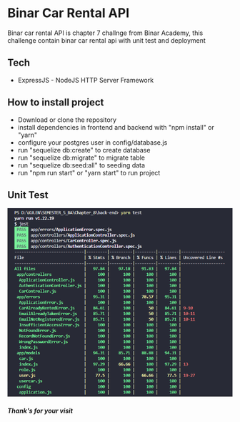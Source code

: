 # Binar Car Rental API


Binar car rental API is chapter 7 challnge from Binar Academy, this challenge contain binar car rental api with unit test and deployment 

## Tech
- ExpressJS - NodeJS HTTP Server Framework

## How to install project
- Download or clone the repository
- install dependencies in frontend and backend with "npm install" or "yarn"
- configure your postgres user in config/database.js
- run "sequelize db:create" to create database
- run "sequelize db:migrate" to migrate table
- run "sequelize db:seed:all" to seeding data
- run "npm run start" or "yarn start" to run project


## Unit Test
![unit-test](./unit-test.png)

##### Thank's for your visit